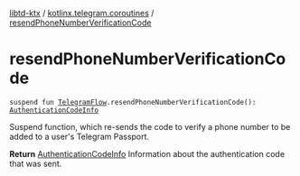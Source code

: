 [libtd-ktx](../index.md) / [kotlinx.telegram.coroutines](index.md) / [resendPhoneNumberVerificationCode](./resend-phone-number-verification-code.md)

# resendPhoneNumberVerificationCode

`suspend fun `[`TelegramFlow`](../kotlinx.telegram.core/-telegram-flow/index.md)`.resendPhoneNumberVerificationCode(): `[`AuthenticationCodeInfo`](https://tdlibx.github.io/td/docs/org/drinkless/td/libcore/telegram/TdApi.AuthenticationCodeInfo.html)

Suspend function, which re-sends the code to verify a phone number to be added to a user's
Telegram Passport.

**Return**
[AuthenticationCodeInfo](https://tdlibx.github.io/td/docs/org/drinkless/td/libcore/telegram/TdApi.AuthenticationCodeInfo.html) Information about the authentication code that was sent.

